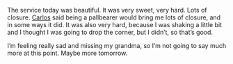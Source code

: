 The service today was beautiful. It was very sweet, very hard. Lots of closure. [Carlos][1] said being a pallbearer would bring me lots of closure, and in some ways it did. It was also very hard, because I was shaking a little bit and I thought I was going to drop the corner, but I didn’t, so that’s good.

I’m feeling really sad and missing my grandma, so I’m not going to say much more at this point. Maybe more tomorrow.

 [1]: http://www.retrospeck.net
